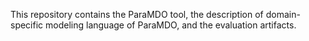 This repository contains the ParaMDO tool, the description of domain-specific modeling language of ParaMDO, and the evaluation artifacts.
